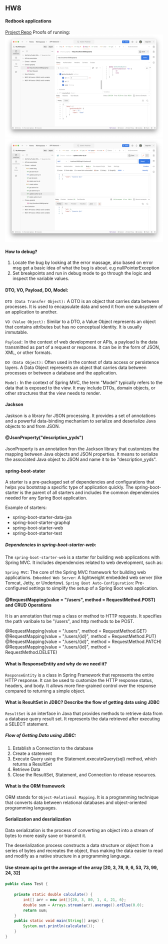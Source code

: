 ## HW8

#### Redbook applications
[Project Repo](../MavenProject/redbook/)
Proofs of running:
![p1](../images/author_rest.png)
![p2](../images/author_graphql.png)

#### How to debug?
1. Locate the bug by looking at the error massage, also based on error msg get a basic idea of what the bug is about. e.g nullPointerException
2. Set breakpoints and run in debug mode to go through the logic and inspect the variable values.

#### DTO, VO, Payload, DO, Model:
`DTO (Data Transfer Object):`
A DTO is an object that carries data between processes. It is used to encapsulate data and send it from one subsystem of an application to another.

`VO (Value Object):`
Similar to a DTO, a Value Object represents an object that contains attributes but has no conceptual identity. It is usually immutable.

`Payload:`
In the context of web development or APIs, a payload is the data transmitted as part of a request or response. It can be in the form of JSON, XML, or other formats.

`DO (Data Object):`
Often used in the context of data access or persistence layers. A Data Object represents an object that carries data between processes or between a database and the application.

`Model:`
In the context of Spring MVC, the term "Model" typically refers to the data that is exposed to the view. It may include DTOs, domain objects, or other structures that the view needs to render.

#### Jackson
Jaskson is a library for JSON processing. It provides a set of annotations and a powerful data-binding mechanism to serialize and deserialize Java objects to and from JSON.

#### @JsonProperty("description_yyds")
JsonProperty is an annotation fron the Jackson library that customizes the mapping between Java objects and JSON properties. It means to serialize the associated Java object to JSON and name it to be "description_yyds".

#### spring-boot-stater
A starter is a pre-packaged set of dependencies and configurations that helps you bootstrap a specific type of application quickly. The spring-boot-starter is the parent of all starters and includes the common dependencies needed for any Spring Boot application.

Example of starters:
- spring-boot-starter-data-jpa
- spring-boot-starter-graphql
- spring-boot-starter-web
- spring-boot-starter-test
    
##### Dependencies in spring-boot-starter-web:
The `spring-boot-starter-web` is a starter for building web applications with Spring MVC. It includes dependencies related to web development, such as:

`Spring MVC`: The core of the Spring MVC framework for building web applications.
`Embedded Web Server`: A lightweight embedded web server (like Tomcat, Jetty, or Undertow).
`Spring Boot Auto-Configuration`: Pre-configured settings to simplify the setup of a Spring Boot web application.

#### @RequestMapping(value = "/users", method = RequestMethod.POST) and CRUD Operations
It is an annotation that map a class or method to HTTP requests. It specifies the path varibale to be "/users", and http methods to be POST.

@RequestMapping(value = "/users", method = RequestMethod.GET)
@RequestMapping(value = "/users/{id}", method = RequestMethod.PUT)
@RequestMapping(value = "/users/{id}", method = RequestMethod.PATCH)
@RequestMapping(value = "/users/{id}", method = RequestMethod.DELETE)

#### What is ResponseEntity and why do we need it?
`ResponseEntity` is a class in Spring Framework that represents the entire HTTP response. It can be used to customize the HTTP response status, headers, and body. It allows more fine-grained control over the response compared to returning a simple object.

#### What is ResultSet in JDBC? Describe the flow of getting data using JDBC
`ResultSet` is an interface in Java that provides methods to retrieve data from a database query result set. It represents the data retrieved after executing a SELECT statement.

##### Flow of Getting Data using JDBC:

1. Establish a Connection to the database
2. Create a statement
3. Execute Query using the Statement.executeQuery(sql) method, which returns a ResultSet
4. Retrieve Data
5. Close the ResultSet, Statement, and Connection to release resources.

#### What is the ORM framework
ORM stands for `Object-Relational Mapping`. It is a programming technique that converts data between relational databases and object-oriented programming languages.

#### Serialization and desrialization
Data serialization is the process of converting an object into a stream of bytes to more easily save or transmit it.

The deserialization process constructs a data structure or object from a series of bytes and recreates the object, thus making the data easier to read and modify as a native structure in a programming language.

#### Use stream api to get the average of the array [20, 3, 78, 9, 6, 53, 73, 99, 24, 32]
```Java
public class Test {

    private static double calculate() {
        int[] arr = new int[]{20, 3, 80, 1, 4, 21, 6};
        double sum = Arrays.stream(arr).average().orElse(0.0);
        return sum;
    }
    public static void main(String[] args) {
        System.out.println(calculate());
    }
}
```
